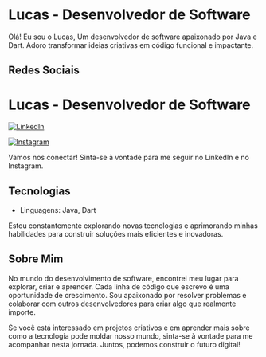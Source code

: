 # Lucas - Desenvolvedor de Software

Olá! Eu sou o Lucas, Um desenvolvedor de software apaixonado por Java e Dart. Adoro transformar ideias criativas em código funcional e impactante.

## Redes Sociais

# Lucas - Desenvolvedor de Software

[![LinkedIn](https://img.shields.io/badge/LinkedIn-blue?style=for-the-badge&logo=linkedin)](https://www.linkedin.com/in/lucas021/)

[![Instagram](https://img.shields.io/badge/Instagram-purple?style=for-the-badge&logo=instagram)](https://www.instagram.com/crflucas021_/)


Vamos nos conectar! Sinta-se à vontade para me seguir no LinkedIn e no Instagram.

## Tecnologias

- Linguagens: Java, Dart

Estou constantemente explorando novas tecnologias e aprimorando minhas habilidades para construir soluções mais eficientes e inovadoras.

## Sobre Mim

No mundo do desenvolvimento de software, encontrei meu lugar para explorar, criar e aprender. Cada linha de código que escrevo é uma oportunidade de crescimento. Sou apaixonado por resolver problemas e colaborar com outros desenvolvedores para criar algo que realmente importe.

Se você está interessado em projetos criativos e em aprender mais sobre como a tecnologia pode moldar nosso mundo, sinta-se à vontade para me acompanhar nesta jornada. Juntos, podemos construir o futuro digital!



